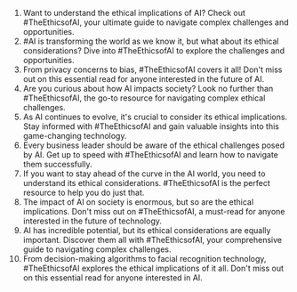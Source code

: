 1. Want to understand the ethical implications of AI? Check out #TheEthicsofAI, your ultimate guide to navigate complex challenges and opportunities.
2. #AI is transforming the world as we know it, but what about its ethical considerations? Dive into #TheEthicsofAI to explore the challenges and opportunities.
3. From privacy concerns to bias, #TheEthicsofAI covers it all! Don't miss out on this essential read for anyone interested in the future of AI.
4. Are you curious about how AI impacts society? Look no further than #TheEthicsofAI, the go-to resource for navigating complex ethical challenges.
5. As AI continues to evolve, it's crucial to consider its ethical implications. Stay informed with #TheEthicsofAI and gain valuable insights into this game-changing technology.
6. Every business leader should be aware of the ethical challenges posed by AI. Get up to speed with #TheEthicsofAI and learn how to navigate them successfully.
7. If you want to stay ahead of the curve in the AI world, you need to understand its ethical considerations. #TheEthicsofAI is the perfect resource to help you do just that.
8. The impact of AI on society is enormous, but so are the ethical implications. Don't miss out on #TheEthicsofAI, a must-read for anyone interested in the future of technology.
9. AI has incredible potential, but its ethical considerations are equally important. Discover them all with #TheEthicsofAI, your comprehensive guide to navigating complex challenges.
10. From decision-making algorithms to facial recognition technology, #TheEthicsofAI explores the ethical implications of it all. Don't miss out on this essential read for anyone interested in AI.
